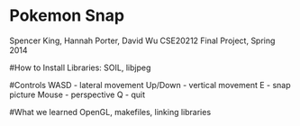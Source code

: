 Pokemon Snap
===========================
Spencer King, Hannah Porter, David Wu
CSE20212 Final Project, Spring 2014

#How to Install
Libraries: SOIL, libjpeg

#Controls
WASD - lateral movement
Up/Down - vertical movement
E - snap picture
Mouse - perspective
Q - quit

#What we learned
OpenGL, makefiles, linking libraries

